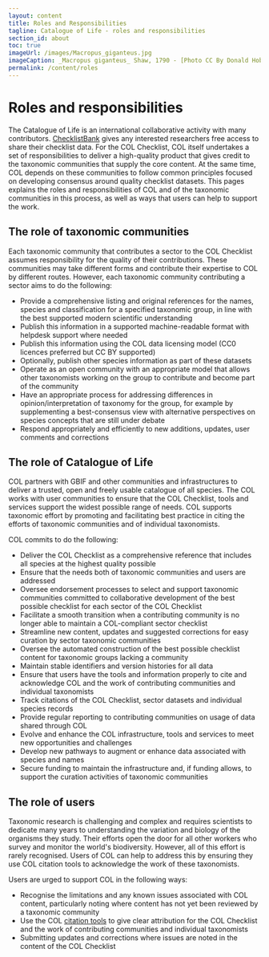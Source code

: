 ```yaml
---
layout: content
title: Roles and Responsibilities
tagline: Catalogue of Life - roles and responsibilities
section_id: about
toc: true
imageUrl: /images/Macropus_giganteus.jpg
imageCaption: _Macropus giganteus_ Shaw, 1790 - [Photo CC By Donald Hobern](https://www.flickr.com/photos/dhobern/4033452983)
permalink: /content/roles
---
```

# Roles and responsibilities
The Catalogue of Life is an international collaborative activity with many contributors. [ChecklistBank](checklistbank) gives any interested researchers free access to share their checklist data. For the COL Checklist, COL itself undertakes a set of responsibilities to deliver a high-quality product that gives credit to the taxonomic communities that supply the core content. At the same time, COL depends on these communities to follow common principles focused on developing consensus around quality checklist datasets. This pages explains the roles and responsibilities of COL and of the taxonomic communities in this process, as well as ways that users can help to support the work.

## The role of taxonomic communities
Each taxonomic community that contributes a sector to the COL Checklist assumes responsibility for the quality of their contributions. These communities may take different forms and contribute their expertise to COL by different routes. However, each  taxonomic community contributing a sector aims to do the following: 

* Provide a comprehensive listing and original references for the names, species and classification for a specified taxonomic group, in line with the best supported modern scientific understanding
* Publish this information in a supported machine-readable format with helpdesk support where needed
* Publish this information using the COL data licensing model (CC0 licences preferred but CC BY supported)
* Optionally, publish other species information as part of these datasets 
* Operate as an open community with an appropriate model that allows other taxonomists working on the group to contribute and become part of the community
* Have an appropriate process for addressing differences in opinion/interpretation of taxonomy for the group, for example by supplementing a best-consensus view with alternative perspectives on species concepts that are still under debate 
* Respond appropriately and efficiently to new additions, updates, user comments and corrections

## The role of Catalogue of Life
COL partners with GBIF and other communities and infrastructures to deliver a trusted, open and freely usable catalogue of all species. The COL works with user communities to ensure that the COL Checklist, tools and services support the widest possible range of needs. COL supports taxonomic effort by promoting and facilitating best practice in citing the efforts of taxonomic communities and of individual taxonomists.

COL commits to do the following:

* Deliver the COL Checklist as a comprehensive reference that includes all species at the highest quality possible
* Ensure that the needs both of taxonomic communities and users are addressed
* Oversee endorsement processes to select and support taxonomic communities committed to collaborative development of the best possible checklist for each sector of the COL Checklist
* Facilitate a smooth transition when a contributing community is no longer able to maintain a COL-compliant sector checklist
* Streamline new content, updates and suggested corrections for easy curation by sector taxonomic communities
* Oversee the automated construction of the best possible checklist content for taxonomic groups lacking a community
* Maintain stable identifiers and version histories for all data
* Ensure that users have the tools and information properly to cite and acknowledge COL and the work of contributing communities and individual taxonomists
* Track citations of the COL Checklist, sector datasets and individual species records
* Provide regular reporting to contributing communities on usage of data shared through COL
* Evolve and enhance the COL infrastructure, tools and services to meet new opportunities and challenges
* Develop new pathways to augment or enhance data associated with species and names
* Secure funding to maintain the infrastructure and, if funding allows, to support the curation activities of taxonomic communities

## The role of users
Taxonomic research is challenging and complex and requires scientists to dedicate many years to understanding the variation and biology of the organisms they study. Their efforts open the door for all other workers who survey and monitor the world's biodiversity. However, all of this effort is rarely recognised. Users of COL can help to address this by ensuring they use COL citation tools to acknowledge the work of these taxonomists. 

Users are urged to support COL in the following ways:

* Recognise the limitations and any known issues associated with COL content, particularly noting where content has not yet been reviewed by a taxonomic community
* Use the COL [citation tools](colcitation) to give clear attribution for the COL Checklist and the work of contributing communities and individual taxonomists 
* Submitting updates and corrections where issues are noted in the content of the COL Checklist